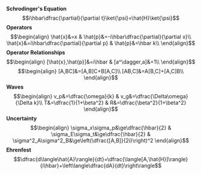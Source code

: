 **Schrodinger's Equation**
$$i\hbar\dfrac{\partial}{\partial t}\ket{\psi}=\hat{H}\ket{\psi}$$
**Operators**
$$\begin{align}
\hat{x}&=x & \hat{p}&=-i\hbar\dfrac{\partial}{\partial x}\\
\hat{x}&=i\hbar\dfrac{\partial}{\partial p} & \hat{p}&=\hbar k\\
\end{align}$$
**Operator Relationships**
$$\begin{align}
[\hat{x},\hat{p}]&=i\hbar & [a^\dagger,a]&=1\\
\end{align}$$
$$\begin{align}
[A,BC]&=[A,B]C+B[A,C]\\
[AB,C]&=A[B,C]+[A,C]B\\
\end{align}$$
**Waves**
$$\begin{align}
v_p&=\dfrac{\omega}{k} & v_g&=\dfrac{\Delta\omega}{\Delta k}\\
T&=\dfrac{1}{1+\beta^2} & R&=\dfrac{\beta^2}{1+\beta^2}
\end{align}$$
**Uncertainty**
$$\begin{align}
\sigma_x\sigma_p&\ge\dfrac{\hbar}{2} & \sigma_E\sigma_t&\ge\dfrac{\hbar}{2} & \sigma^2_A\sigma^2_B&\ge\left(\dfrac{[A,B]}{2i}\right)^2
\end{align}$$
**Ehrenfest**
$$\dfrac{d\langle\hat{A}\rangle}{dt}=\dfrac{\langle[A,\hat{H}]\rangle}{i\hbar}+\left\langle\dfrac{dA}{dt}\right\rangle$$





